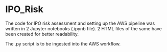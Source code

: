 # IPO_Risk

The code for IPO risk assessment and setting up the AWS pipeline was written in 2 Jupyter notebooks (.ipynb file). 2 HTML files of the same have been created for better readability. 

The .py script is to be ingested into the AWS workflow.

